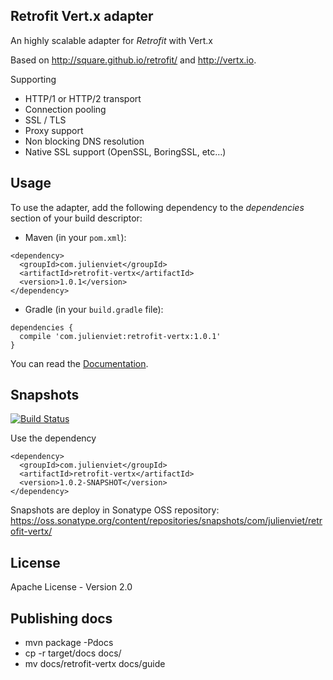 ## Retrofit Vert.x adapter

An highly scalable adapter for _Retrofit_ with Vert.x

Based on http://square.github.io/retrofit/ and http://vertx.io.

Supporting

- HTTP/1 or HTTP/2 transport
- Connection pooling
- SSL / TLS
- Proxy support
- Non blocking DNS resolution
- Native SSL support (OpenSSL, BoringSSL, etc…​)

## Usage

To use the adapter, add the following dependency to the _dependencies_ section of your build descriptor:

* Maven (in your `pom.xml`):

```
<dependency>
  <groupId>com.julienviet</groupId>
  <artifactId>retrofit-vertx</artifactId>
  <version>1.0.1</version>
</dependency>
```

* Gradle (in your `build.gradle` file):

```
dependencies {
  compile 'com.julienviet:retrofit-vertx:1.0.1'
}
```

You can read the [Documentation](http://www.julienviet.com/retrofit-vertx/guide/java/index.html).

## Snapshots

[![Build Status](https://travis-ci.org/vietj/retrofit-vertx.svg?branch=master)](https://travis-ci.org/vietj/retrofit-vertx)

Use the dependency

```
<dependency>
  <groupId>com.julienviet</groupId>
  <artifactId>retrofit-vertx</artifactId>
  <version>1.0.2-SNAPSHOT</version>
</dependency>
```

Snapshots are deploy in Sonatype OSS repository: https://oss.sonatype.org/content/repositories/snapshots/com/julienviet/retrofit-vertx/

## License

Apache License - Version 2.0

## Publishing docs

* mvn package -Pdocs
* cp -r target/docs docs/
* mv docs/retrofit-vertx docs/guide
